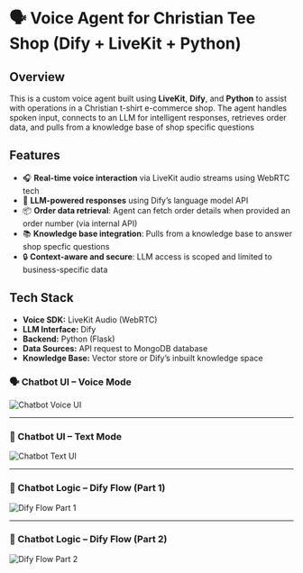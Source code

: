 # 🗣️ Voice Agent for Christian Tee Shop (Dify + LiveKit + Python)

## Overview

This is a custom voice agent built using **LiveKit**, **Dify**, and **Python** to assist with operations in a Christian t-shirt e-commerce shop. The agent handles spoken input, connects to an LLM for intelligent responses, retrieves order data, and pulls from a knowledge base of shop specific questions

## Features

- 🎧 **Real-time voice interaction** via LiveKit audio streams using WebRTC tech
- 🧠 **LLM-powered responses** using Dify’s language model API
- 📦 **Order data retrieval**: Agent can fetch order details when provided an order number (via internal API)
- 📚 **Knowledge base integration**: Pulls from a knowledge base to answer shop specfic questions
- 🔒 **Context-aware and secure**: LLM access is scoped and limited to business-specific data

## Tech Stack

- **Voice SDK:** LiveKit Audio (WebRTC)
- **LLM Interface:** Dify
- **Backend:** Python (Flask)
- **Data Sources:** API request to MongoDB database
- **Knowledge Base:** Vector store or Dify’s inbuilt knowledge space

### 🗣️ Chatbot UI – Voice Mode

![Chatbot Voice UI](https://i.postimg.cc/zy4ZjfMB/78-B14-BC3-88-A9-4-AF0-8-C80-5-B762-FC055-F7-L0-001-30-03-2025-6-09-26-PM.jpg)

---

### 💬 Chatbot UI – Text Mode

![Chatbot Text UI](https://i.postimg.cc/t1P0mjQz/DDADB5-D1-5-A3-D-4396-B5-E0-4-B8-ADFCD27-CC-L0-001-30-03-2025-6-18-29-PM.jpg)

---

### 🧠 Chatbot Logic – Dify Flow (Part 1)

![Dify Flow Part 1](https://i.postimg.cc/QVqD3hB4/Screenshot-2025-03-30-at-6-24-52-PM.png)

---

### 🧠 Chatbot Logic – Dify Flow (Part 2)

![Dify Flow Part 2](https://i.postimg.cc/SnnbC9g3/Screenshot-2025-03-30-at-6-52-51-PM.png)

